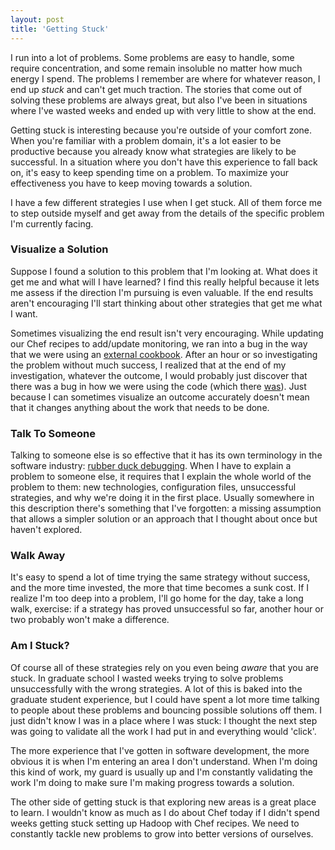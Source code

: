 ```yaml
---
layout: post
title: 'Getting Stuck'
---
```


I run into a lot of problems.  Some problems are easy to handle, some require concentration, and some remain insoluble no matter how much energy I spend.  The problems I remember are where for whatever reason, I end up _stuck_ and can't get much traction.  The stories that come out of solving these problems are always great, but also I've been in situations where I've wasted weeks and ended up with very little to show at the end.

Getting stuck is interesting because you're outside of your comfort zone.  When you're familiar with a problem domain, it's a lot easier to be productive because you already know what strategies are likely to be successful.  In a situation where you don't have this experience to fall back on, it's easy to keep spending time on a problem.  To maximize your effectiveness you have to keep moving towards a solution.

I have a few different strategies I use when I get stuck.  All of them force me to step outside myself and get away from the details of the specific problem I'm currently facing.

### Visualize a Solution

Suppose I found a solution to this problem that I'm looking at.  What does it get me and what will I have learned?  I find this really helpful because it lets me assess if the direction I'm pursuing is even valuable.  If the end results aren't encouraging I'll start thinking about other strategies that get me what I want.

Sometimes visualizing the end result isn't very encouraging.  While updating our Chef recipes to add/update monitoring, we ran into a bug in the way that we were using an [external cookbook](https://github.com/racker/cookbook-cloudmonitoring).  After an hour or so investigating the problem without much success, I realized that at the end of my investigation, whatever the outcome, I would probably just discover that there was a bug in how we were using the code (which there [was](https://github.com/racker/cookbook-cloudmonitoring/pull/23)).  Just because I can sometimes visualize an outcome accurately doesn't mean that it changes anything about the work that needs to be done.

### Talk To Someone

Talking to someone else is so effective that it has its own terminology in the software industry: [rubber duck debugging](http://www.rubberduckdebugging.com/).  When I have to explain a problem to someone else, it requires that I explain the whole world of the problem to them: new technologies, configuration files, unsuccessful strategies, and why we're doing it in the first place.  Usually somewhere in this description there's something that I've forgotten: a missing assumption that allows a simpler solution or an approach that I thought about once but haven't explored.

### Walk Away

It's easy to spend a lot of time trying the same strategy without success, and the more time invested, the more that time becomes a sunk cost.  If I realize I'm too deep into a problem, I'll go home for the day, take a long walk, exercise: if a strategy has proved unsuccessful so far, another hour or two probably won't make a difference.

### Am I Stuck?

Of course all of these strategies rely on you even being _aware_ that you are stuck.  In graduate school I wasted weeks trying to solve problems unsuccessfully with the wrong strategies.  A lot of this is baked into the graduate student experience, but I could have spent a lot more time talking to people about these problems and bouncing possible solutions off them.  I just didn't know I was in a place where I was stuck: I thought the next step was going to validate all the work I had put in and everything would 'click'.

The more experience that I've gotten in software development, the more obvious it is when I'm entering an area I don't understand.  When I'm doing this kind of work, my guard is usually up and I'm constantly validating the work I'm doing to make sure I'm making progress towards a solution.

The other side of getting stuck is that exploring new areas is a great place to learn.  I wouldn't know as much as I do about Chef today if I didn't spend weeks getting stuck setting up Hadoop with Chef recipes.  We need to constantly tackle new problems to grow into better versions of ourselves.